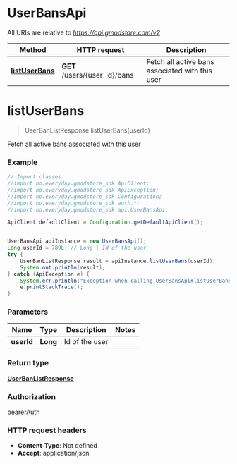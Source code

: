 # UserBansApi

All URIs are relative to *https://api.gmodstore.com/v2*

Method | HTTP request | Description
------------- | ------------- | -------------
[**listUserBans**](UserBansApi.md#listUserBans) | **GET** /users/{user_id}/bans | Fetch all active bans associated with this user

<a name="listUserBans"></a>
# **listUserBans**
> UserBanListResponse listUserBans(userId)

Fetch all active bans associated with this user

### Example
```java
// Import classes:
//import no.everyday.gmodstore_sdk.ApiClient;
//import no.everyday.gmodstore_sdk.ApiException;
//import no.everyday.gmodstore_sdk.Configuration;
//import no.everyday.gmodstore_sdk.auth.*;
//import no.everyday.gmodstore_sdk.api.UserBansApi;

ApiClient defaultClient = Configuration.getDefaultApiClient();


UserBansApi apiInstance = new UserBansApi();
Long userId = 789L; // Long | Id of the user
try {
    UserBanListResponse result = apiInstance.listUserBans(userId);
    System.out.println(result);
} catch (ApiException e) {
    System.err.println("Exception when calling UserBansApi#listUserBans");
    e.printStackTrace();
}
```

### Parameters

Name | Type | Description  | Notes
------------- | ------------- | ------------- | -------------
 **userId** | **Long**| Id of the user |

### Return type

[**UserBanListResponse**](UserBanListResponse.md)

### Authorization

[bearerAuth](../README.md#bearerAuth)

### HTTP request headers

 - **Content-Type**: Not defined
 - **Accept**: application/json


